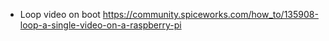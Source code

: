  - Loop video on boot
https://community.spiceworks.com/how_to/135908-loop-a-single-video-on-a-raspberry-pi
